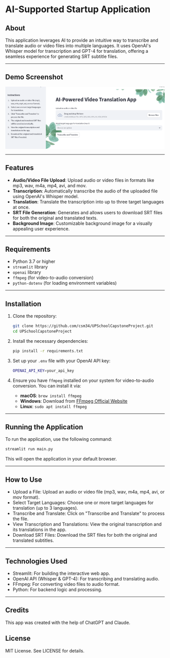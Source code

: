 # AI-Supported Startup Application

## About
This application leverages AI to provide an intuitive way to transcribe and translate audio or video files into multiple languages. It uses OpenAI's Whisper model for transcription and GPT-4 for translation, offering a seamless experience for generating SRT subtitle files.

---
## Demo Screenshot

![App Screenshot](UPSchoolCapstoneProject/videoTranslationApp.png)

---

## Features
- **Audio/Video File Upload**: Upload audio or video files in formats like mp3, wav, m4a, mp4, avi, and mov.
- **Transcription**: Automatically transcribe the audio of the uploaded file using OpenAI's Whisper model.
- **Translation**: Translate the transcription into up to three target languages at once.
- **SRT File Generation**: Generates and allows users to download SRT files for both the original and translated texts.
- **Background Image**: Customizable background image for a visually appealing user experience.

---

## Requirements
- Python 3.7 or higher
- `streamlit` library
- `openai` library
- `ffmpeg` (for video-to-audio conversion)
- `python-dotenv` (for loading environment variables)

---

## Installation

1. Clone the repository:
    ```bash
    git clone https://github.com/csm34/UPSchoolCapstoneProject.git
    cd UPSchoolCapstoneProject
    ```

2. Install the necessary dependencies:
    ```bash
    pip install -r requirements.txt
    ```

3. Set up your `.env` file with your OpenAI API key:
    ```bash
    OPENAI_API_KEY=your_api_key
    ```

4. Ensure you have `ffmpeg` installed on your system for video-to-audio conversion. You can install it via:
    - **macOS**: `brew install ffmpeg`
    - **Windows**: Download from [FFmpeg Official Website](https://ffmpeg.org/download.html)
    - **Linux**: `sudo apt install ffmpeg`

---

## Running the Application

To run the application, use the following command:

```bash
streamlit run main.py
```
This will open the application in your default browser.

---

## How to Use
- Upload a File: Upload an audio or video file (mp3, wav, m4a, mp4, avi, or mov format).
- Select Target Languages: Choose one or more target languages for translation (up to 3 languages).
- Transcribe and Translate: Click on "Transcribe and Translate" to process the file.
- View Transcription and Translations: View the original transcription and its translations in the app.
- Download SRT Files: Download the SRT files for both the original and translated subtitles.

---

## Technologies Used
- Streamlit: For building the interactive web app.
- OpenAI API (Whisper & GPT-4): For transcribing and translating audio.
- FFmpeg: For converting video files to audio format.
- Python: For backend logic and processing.

--- 

## Credits
This app was created with the help of ChatGPT and Claude.

## License
MIT License. See LICENSE for details.
